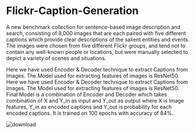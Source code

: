 # Flickr-Caption-Generation

A new benchmark collection for sentence-based image description and search, consisting of 8,000 images that are each paired with five different captions which provide clear descriptions of the salient entities and events. The images were chosen from five different Flickr groups, and tend not to contain any well-known people or locations, but were manually selected to depict a variety of scenes and situations.

Here we have used Encoder & Decoder technique to extract Captions from Images. The Model used for extracting features of images is ResNet50. 
Here we have used Encoder & Decoder technique to extract Captions from Images. The Model used for extracting features of images is ResNet50.  
Final Model is a combination of Encoder and Decoder which takes combination of X and Y_in as input and Y_out as output where X is Image features, Y_in as encoded captions and Y_out is probability for each encoded captions.
It is trained on 100 epochs with accuracy of 84%.



![download](https://user-images.githubusercontent.com/84308415/144239934-131f6b22-a281-447d-a06c-9d118ebc1af6.png)
